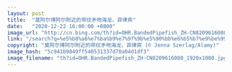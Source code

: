 ```yaml
---
layout: post
title:  "莫阿尔博阿尔附近的带纹矛吻海龙，菲律宾"
date:   "2020-12-22 16:00:00 +0800"
image_url: "http://cn.bing.com/th?id=OHR.BandedPipefish_ZH-CN8209616080_1920x1080.jpg&rf=LaDigue_1920x1080.jpg&pid=hp"
link: "/search?q=%e5%b8%a6%e7%ba%b9%e7%9f%9b%e5%90%bb%e6%b5%b7%e9%be%99&form=hpcapt&mkt=zh-cn"
copyright: "莫阿尔博阿尔附近的带纹矛吻海龙，菲律宾 (© Jenna Szerlag/Alamy)"
image_hash: "5c941b9849ff540531337d70a04d1df3"
image_filename: "th?id=OHR.BandedPipefish_ZH-CN8209616080_1920x1080.jpg&rf=LaDigue_1920x1080.jpg&pid=hp"
---
```

